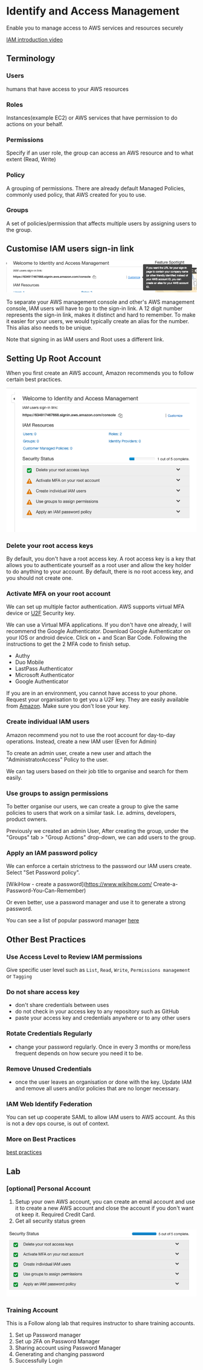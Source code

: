 # Identify and Access Management

Enable you to manage access to AWS services and resources securely

[IAM introduction video](https://youtu.be/Ul6FW4UANGc)

## Terminology

### Users

humans that have access to your AWS resources

### Roles

Instances(example EC2) or AWS services that have permission to do actions on your behalf.

### Permissions

Specify if an user role, the group can access an AWS resource and to what extent (Read, Write)

### Policy

A grouping of permissions. There are already default Managed Policies, commonly used policy, that AWS created for you to use.

### Groups

A set of policies/permission that affects multiple users by assigning users to the group.

## Customise IAM users sign-in link

![change signin link](_media/customise_signin_link.png)

To separate your AWS management console and other's AWS management console, IAM users will have to go to the sign-in link. A 12 digit number represents the sign-in link, makes it distinct and hard to remember. To make it easier for your users, we would typically create an alias for the number. This alias also needs to be unique.

Note that signing in as IAM users and Root uses a different link.

## Setting Up Root Account

When you first create an AWS account, Amazon recommends you to follow certain best practices.

![Setup](_media/iam_security_status.png)

### Delete your root access keys

By default, you don't have a root access key. A root access key is a key that allows you to authenticate yourself as a root user and allow the key holder to do anything to your account. By default, there is no root access key, and you should not create one.

### Activate MFA on your root account

We can set up multiple factor authentication. AWS supports virtual MFA device or [U2F](https://www.yubico.com/authentication-standards/fido-u2f/) Security key.

We can use a Virtual MFA applications. If you don't have one already, I will recommend the Google Authenticator. Download Google Authenticator on your IOS or android device. Click on + and Scan Bar Code. Following the instructions to get the 2 MFA code to finish setup.

- Authy
- Duo Mobile
- LastPass Authenticator
- Microsoft Authenticator
- Google Authenticator

If you are in an environment, you cannot have access to your phone. Request your organisation to get you a U2F key. They are easily available from [Amazon](https://www.amazon.com/stores/page/8E6D7A52-6F69-4A70-A07B-4168A9FD33B0?ingress=0&visitId=4e887182-a088-465f-a4b3-b9f1b06da6a1&channel=SLP_FW_21D9BC02-6DFF-4BD7-A77F-4AE207A2AEFD&liveVideoDataUrl=https://amazonlive-portal.amazon.com/v2). Make sure you don't lose your key.

### Create individual IAM users

Amazon recommend you not to use the root account for day-to-day operations. Instead, create a new IAM user (Even for Admin)

To create an admin user, create a new user and attach the "AdministratorAccess" Policy to the user.

We can tag users based on their job title to organise and search for them easily.

### Use groups to assign permissions

To better organise our users, we can create a group to give the same policies to users that work on a similar task. I.e. admins, developers, product owners.

Previously we created an admin User, After creating the group, under the "Groups" tab > "Group Actions" drop-down, we can add users to the group.

### Apply an IAM password policy

We can enforce a certain strictness to the password our IAM users create. Select "Set Password policy".

[WikiHow - create a password](https://www.wikihow.com/
Create-a-Password-You-Can-Remember)

Or even better, use a password manager and use it to generate a strong password.

You can see a list of popular password manager [here](https://www.tomsguide.com/us/best-password-managers,review-3785.html)

## Other Best Practices

### Use Access Level to Review IAM permissions

Give specific user level such as `List`, `Read`, `Write`, `Permissions management` or `Tagging`

### Do not share access key

- don't share credentials between uses
- do not check in your access key to any repository such as GitHub
- paste your access key and credentials anywhere or to any other users

### Rotate Credentials Regularly

- change your password regularly. Once in every 3 months or more/less frequent depends on how secure you need it to be.

### Remove Unused Credentials

- once the user leaves an organisation or done with the key. Update IAM and remove all users and/or policies that are no longer necessary.

### IAM Web Identify Federation

You can set up cooperate SAML to allow IAM users to AWS account. As this is not a dev ops course, is out of context.

### More on Best Practices

[best practices](https://docs.aws.amazon.com/IAM/latest/UserGuide/best-practices.html)

## Lab

### [optional] Personal Account

1. Setup your own AWS account, you can create an email account and use it to create a new AWS account and close the account if you don't want ot keep it. Required Credit Card.
2. Get all security status green

![green status](_media/iam_status_green.png)

### Training Account

This is a Follow along lab that requires instructor to share training accounts.

1. Set up Password manager
2. Set up 2FA on Password Manager
3. Sharing account using Password Manager
4. Generating and changing password
5. Successfully Login
